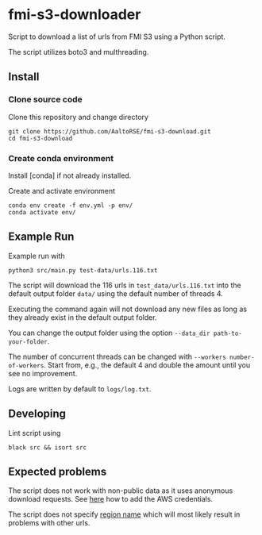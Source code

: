 # fmi-s3-downloader

Script to download a list of urls from FMI S3 using a Python script.

The script utilizes boto3 and multhreading.

## Install

### Clone source code

Clone this repository and change directory
```
git clone https://github.com/AaltoRSE/fmi-s3-download.git
cd fmi-s3-download
```

### Create conda environment

Install [conda] if not already installed.

Create and activate environment
```
conda env create -f env.yml -p env/
conda activate env/
```

## Example Run

Example run with
```
python3 src/main.py test-data/urls.116.txt
```

The script will download the 116 urls in `test_data/urls.116.txt` into the default output folder `data/` using the default number of threads 4.

Executing the command again will not download any new files as long as they already exist in the default output folder.

You can change the output folder using the option `--data_dir path-to-your-folder`.

The number of concurrent threads can be changed with `--workers number-of-workers`. Start from, e.g., the default 4 and double the amount until you see no improvement.

Logs are written by default to `logs/log.txt`.

## Developing

Lint script using
```
black src && isort src
```


## Expected problems

The script does not work with non-public data as it uses anonymous download requests. See [here](https://boto3.amazonaws.com/v1/documentation/api/latest/guide/credentials.html) how to add the AWS credentials.

The script does not specify [region name](https://boto3.amazonaws.com/v1/documentation/api/latest/guide/configuration.html) which will most likely result in problems with other urls.


